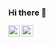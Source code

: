 ### Hi there 👋

<a href="https://chess.com/member/juzkus"><img src="https://images.chesscomfiles.com/uploads/v1/images_users/tiny_mce/SamCopeland/phpZA7QOK.png" height="23px"/></a>
<a href="https://dev.to/juzkus"><img src="https://img.shields.io/badge/dev.to-0A0A0A?style=for-the-badge&logo=dev.to&logoColor=white" height="23px" /></a>

<!--
**Juzkus/Juzkus** is a ✨ _special_ ✨ repository because its `README.md` (this file) appears on your GitHub profile.

Here are some ideas to get you started:

- 🔭 I’m currently working on ...
- 🌱 I’m currently learning ...
- 👯 I’m looking to collaborate on ...
- 🤔 I’m looking for help with ...
- 💬 Ask me about ...
- 📫 How to reach me: ...
- 😄 Pronouns: ...
- ⚡ Fun fact: ...
-->
